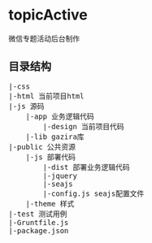 # topicActive
微信专题活动后台制作

## 目录结构
<pre>
|-css
|-html 当前项目html
|-js 源码
    |-app 业务逻辑代码
        |-design 当前项目代码
    |-lib gazira库
|-public 公共资源
    |-js 部署代码
        |-dist 部署业务逻辑代码
        |-jquery
        |-seajs
        |-config.js seajs配置文件
    |-theme 样式
|-test 测试用例
|-Gruntfile.js 
|-package.json
</pre>